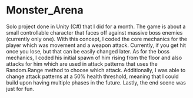 # Monster_Arena
Solo project done in Unity (C#) that I did for a month. The game is about a small controllable character that faces off against massive boss enemies (currently only one). With this concept, I coded the core mechanics for the player which was movement and a weapon attack. Currently, if you get hit once you lose, but that can be easily changed later. As for the boss mechanics, I coded his initial spawn of him rising from the floor and also attacks for him which are used in attack patterns that uses the Random.Range method to choose which attack. Additionally, I was able to change attack patterns at a 50% health threshold, meaning that I could build upon having multiple phases in the future. Lastly, the end scene was just for fun.
